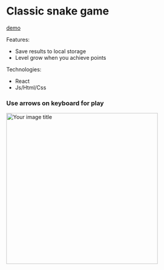 # Classic snake game

[demo](https://mikhailchekov.github.io/snake-game-reactjs/)

Features: 
 - Save results to local storage
 - Level grow when you achieve points

Technologies:
 - React
 - Js/Html/Css

### Use arrows on keyboard for play

<img src="https://mikhailchekov.github.io/new-portfolio/img/works/snake.jpg" alt="Your image title" width="400"/>